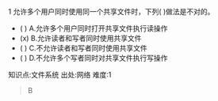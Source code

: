 1
允许多个用户同时使用同一个共享文件时，下列( )做法是不对的。
- ( ) A.允许多个用户同时打开共享文件执行读操作
- (x) B.允许读者和写者同时使用共享文件
- ( ) C.不允许读者和写者同时使用共享文件
- ( ) D.不允许多个写者同时对共享文件执行写操作

知识点:文件系统
出处:网络
难度:1
> B
